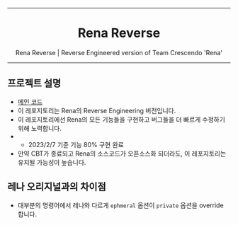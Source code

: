 ***

<h1 align="center">
Rena Reverse
</h1>
<p align="center">
Rena Reverse | Reverse Engineered version of Team Crescendo 'Rena'
</p>

***
## 프로젝트 설명
 - [메인 코드](https://github.com/star0202/Rena-Reverse/tree/main/rena)
 - 이 레포지토리는 Rena의 Reverse Engineering 버전입니다.
 - 이 레포지토리에선 Rena의 모든 기능들을 구현하고 버그들을 더 빠르게 수정하기 위해 노력합니다.
 - - 2023/2/7 기준 기능 80% 구현 완료
 - 만약 CBT가 종료되고 Rena의 소스코드가 오픈소스화 되더라도, 이 레포지토리는 유지될 가능성이 높습니다.

## 레나 오리지널과의 차이점
 - 대부분의 명령어에서 레나와 다르게 `ephmeral` 옵션이 `private` 옵션을 override 합니다.